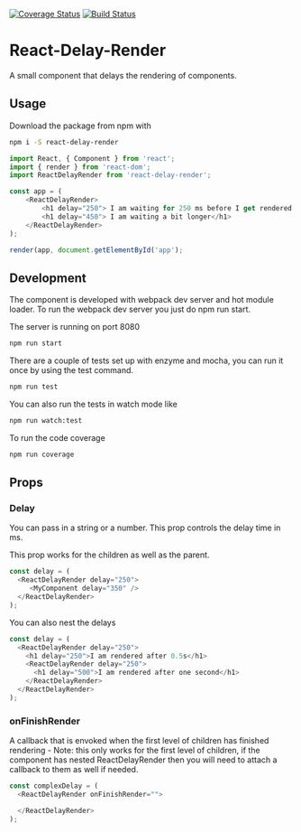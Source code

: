 [![Coverage Status](https://coveralls.io/repos/github/arnthor3/react-delay-render/badge.svg?branch=master)](https://coveralls.io/github/arnthor3/react-delay-render?branch=master)
[![Build Status](https://travis-ci.org/arnthor3/react-delay-render.svg?branch=master)](https://travis-ci.org/arnthor3/react-delay-render)
# React-Delay-Render
A small component that delays the rendering of components.

## Usage
Download the package from npm with

``` sh
npm i -S react-delay-render
```

``` js
import React, { Component } from 'react';
import { render } from 'react-dom';
import ReactDelayRender from 'react-delay-render';

const app = (
    <ReactDelayRender>
        <h1 delay="250"> I am waiting for 250 ms before I get rendered </h1>
        <h1 delay="450"> I am waiting a bit longer</h1>
    </ReactDelayRender>
);

render(app, document.getElementById('app');

```

## Development

The component is developed with webpack dev server and hot module loader.
To run the webpack dev server you just do npm run start.

The server is running on port 8080

``` sh
npm run start
```

There are a couple of tests set up with enzyme and mocha, you can run it once by using the test command.
``` sh
npm run test
```

You can also run the tests in watch mode like

``` sh
npm run watch:test
```

To run the code coverage

``` sh
npm run coverage
```
## Props

### Delay
You can pass in a string or a number. This prop controls the delay time in ms.

This prop works for the children as well as the parent.

``` js
const delay = (
  <ReactDelayRender delay="250">
     <MyComponent delay="350" />
  </ReactDelayRender>
);
```

You can also nest the delays

``` js
const delay = (
  <ReactDelayRender delay="250">
    <h1 delay="250">I am rendered after 0.5s</h1>
    <ReactDelayRender delay="250">
      <h1 delay="500">I am rendered after one second</h1>
    </ReactDelayRender>
  </ReactDelayRender>
);
```

### onFinishRender
A callback that is envoked when the first level of children has finished rendering - Note: this only works for the first level of children, if the component has nested ReactDelayRender then you will need to attach a callback to them as well if needed.

``` js
const complexDelay = (
  <ReactDelayRender onFinishRender="">

  </ReactDelayRender>
);